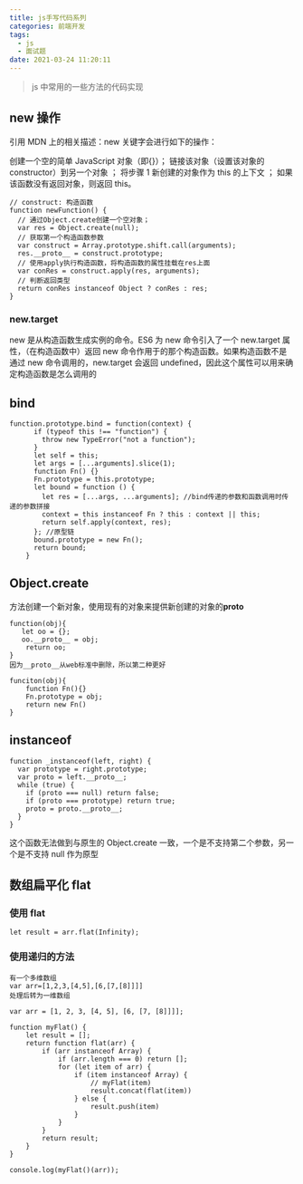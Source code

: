 ```yaml
---
title: js手写代码系列
categories: 前端开发
tags:
  - js
  - 面试题
date: 2021-03-24 11:20:11
---
```


> js 中常用的一些方法的代码实现

## new 操作

引用 MDN 上的相关描述：new 关键字会进行如下的操作：

创建一个空的简单 JavaScript 对象（即{}）；
链接该对象（设置该对象的 constructor）到另一个对象 ；
将步骤 1 新创建的对象作为 this 的上下文 ；
如果该函数没有返回对象，则返回 this。

```
// construct: 构造函数
function newFunction() {
  // 通过Object.create创建一个空对象；
  var res = Object.create(null);
  // 获取第一个构造函数参数
  var construct = Array.prototype.shift.call(arguments);
  res.__proto__ = construct.prototype;
  // 使用apply执行构造函数，将构造函数的属性挂载在res上面
  var conRes = construct.apply(res, arguments);
  // 判断返回类型
  return conRes instanceof Object ? conRes : res;
}

```

### new.target

new 是从构造函数生成实例的命令。ES6 为 new 命令引入了一个 new.target 属性，（在构造函数中）返回 new 命令作用于的那个构造函数。如果构造函数不是通过 new 命令调用的，new.target 会返回 undefined，因此这个属性可以用来确定构造函数是怎么调用的

## bind

```
function.prototype.bind = function(context) {
      if (typeof this !== "function") {
        throw new TypeError("not a function");
      }
      let self = this;
      let args = [...arguments].slice(1);
      function Fn() {}
      Fn.prototype = this.prototype;
      let bound = function () {
        let res = [...args, ...arguments]; //bind传递的参数和函数调用时传递的参数拼接
        context = this instanceof Fn ? this : context || this;
        return self.apply(context, res);
      }; //原型链
      bound.prototype = new Fn();
      return bound;
    }

```

## Object.create

方法创建一个新对象，使用现有的对象来提供新创建的对象的**proto**

```
function(obj){
   let oo = {};
   oo.__proto__ = obj;
    return oo;
}
因为__proto__从web标准中删除，所以第二种更好

funciton(obj){
    function Fn(){}
    Fn.prototype = obj;
    return new Fn()
}

```

## instanceof

```
function _instanceof(left, right) {
  var prototype = right.prototype;
  var proto = left.__proto__;
  while (true) {
    if (proto === null) return false;
    if (proto === prototype) return true;
    proto = proto.__proto__;
  }
}

```

这个函数无法做到与原生的 Object.create 一致，一个是不支持第二个参数，另一个是不支持 null 作为原型

## 数组扁平化 flat

### 使用 flat

```
let result = arr.flat(Infinity);
```

### 使用递归的方法

```
有一个多维数组
var arr=[1,2,3,[4,5],[6,[7,[8]]]]
处理后转为一维数组

var arr = [1, 2, 3, [4, 5], [6, [7, [8]]]];

function myFlat() {
    let result = [];
    return function flat(arr) {
        if (arr instanceof Array) {
            if (arr.length === 0) return [];
            for (let item of arr) {
                if (item instanceof Array) {
                    // myFlat(item)
                    result.concat(flat(item))
                } else {
                    result.push(item)
                }
            }
        }
        return result;
    }
}

console.log(myFlat()(arr));

```
